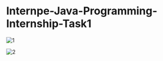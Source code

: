 # Internpe-Java-Programming-Internship-Task1

![1](https://github.com/HarshLahane78/Internpe-Java-Programming-Internship-Task1/assets/138689249/0bce174f-5625-425f-9994-85d6dc62a013)

![2](https://github.com/HarshLahane78/Internpe-Java-Programming-Internship-Task1/assets/138689249/7ce71471-93ae-4755-93a4-a8ba382ec193)

